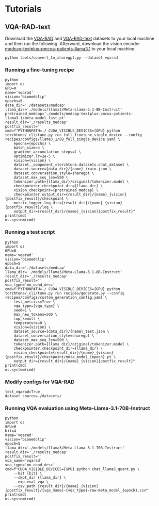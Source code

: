 # Tutorials

## VQA-RAD-text

Download the [VQA-RAD](https://osf.io/89kps/) and [VQA-RAD-text](https://huggingface.co/datasets/myeongkyunkang/VQA-RAD-text) datasets to your local machine and then run the following.
Afterward, download the vision encoder [medcap-textplus-pmcoa-patients-llama3.1](https://huggingface.co/myeongkyunkang/medcap-textplus-pmcoa-patients-llama3.1) to your local machine.

```
python tools/convert_to_sharegpt.py --dataset vqarad
```

### Running a fine-tuning recipe

```
python
import os
GPU=0
name='vqarad'
vision='biomedclip'
epochs=5
data_dir='./datasets/medcap'
llama_dir='./models/llama3/Meta-Llama-3.1-8B-Instruct'
pretrained_medcap='./models/medcap-textplus-pmcoa-patients-llama3.1/meta_model_last.pt'
result_dir='./results_medcap'
postfix_result=''
cmd=f"PYTHONPATH=./ CUDA_VISIBLE_DEVICES={GPU} python torchtune/_cli/tune.py run full_finetune_single_device --config recipes/configs/llama3_1/8B_full_single_device.yaml \
    epochs={epochs} \
    batch_size=4 \
    gradient_accumulation_steps=1 \
    optimizer.lr=2e-5 \
    vision={vision} \
    dataset._component_=torchtune.datasets.chat_dataset \
    dataset.source={data_dir}/{name}_train.json \
    dataset.conversation_style=sharegpt \
    dataset.max_seq_len=500 \
    tokenizer.path={llama_dir}/original/tokenizer.model \
    checkpointer.checkpoint_dir={llama_dir} \
    vision_checkpoint={pretrained_medcap} \
    checkpointer.output_dir={result_dir}/{name}_{vision}{postfix_result}/checkpoint \
    metric_logger.log_dir={result_dir}/{name}_{vision}{postfix_result}/log \
    output_dir={result_dir}/{name}_{vision}{postfix_result}"
print(cmd)
os.system(cmd)
```

### Running a test script

```
python
import os
GPU=0
name='vqarad'
vision='biomedclip'
epoch=5
data_dir='./datasets/medcap'
llama_dir='./models/llama3/Meta-Llama-3.1-8B-Instruct'
result_dir='./results_medcap'
postfix_result=''
vqa_type='no_cond_desc'
cmd=f"PYTHONPATH=./ CUDA_VISIBLE_DEVICES={GPU} python torchtune/_cli/tune.py run recipes/generate.py --config recipes/configs/custom_generation_config.yaml \
    test_metrics=True \
    vqa_type={vqa_type} \
    seed=1 \
    max_new_tokens=500 \
    top_k=null \
    temperature=0 \
    vision={vision} \
    dataset_source={data_dir}/{name}_test.json \
    dataset_conversation_style=sharegpt \
    dataset_max_seq_len=500 \
    tokenizer.path={llama_dir}/original/tokenizer.model \
    checkpointer.checkpoint_dir={llama_dir} \
    vision_checkpoint={result_dir}/{name}_{vision}{postfix_result}/checkpoint/meta_model_{epoch}.pt \
    output_dir={result_dir}/{name}_{vision}{postfix_result}"
print(cmd)
os.system(cmd)
```

### Modify configs for VQA-RAD

```
test_vqarad=True
dataset_source=./datasets/
```

### Running VQA evaluation using Meta-Llama-3.1-70B-Instruct

```
python
import os
GPU=0
bit=4
name='vqarad'
vision='biomedclip'
epoch=5
llama_dir='./models/llama3/Meta-Llama-3.1-70B-Instruct'
result_dir='./results_medcap'
postfix_result=''
vqa_name='vqarad'
vqa_type='no_cond_desc'
cmd=f"CUDA_VISIBLE_DEVICES={GPU} python chat_llama3_quant.py \
    --bit {bit} \
    --ckpt_dir {llama_dir} \
    --exp eval_vqa \
    --csv_path {result_dir}/{name}_{vision}{postfix_result}/{vqa_name}-{vqa_type}-raw-meta_model_{epoch}.csv"
print(cmd)
os.system(cmd)
```

